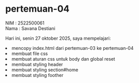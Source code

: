# pertemuan-04
NIM : 2522500061<br>
Nama : Savana Destiani<br>

Hari ini, senin 27 oktober 2025, saya mempelajari:
<li> mencopy index.html dari pertemuan-03 ke pertemuan-04 </li>
<li> membuat file css </li>
<li> membuat aturan  css untuk body dan global reset </li>
<li> membuat styling header </li>
<li> membuat styling section#home </li>
<li> membuat styling foother </li>




<ol>    